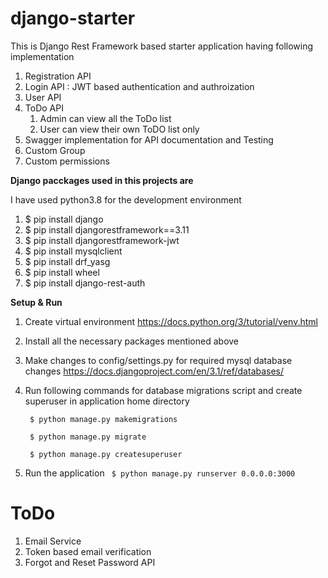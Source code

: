 # django-starter

This is Django Rest Framework based starter application having following implementation

1. Registration API
2. Login API : JWT based authentication and authroization
3. User API
4. ToDo API 
    1. Admin can view all the ToDo list
    2. User can view their own ToDO list only
5. Swagger implementation for API documentation and Testing
6. Custom Group
7. Custom permissions 

**Django pacckages used in this projects are** 

I have used python3.8 for the development environment

1. $ pip install django
2. $ pip install djangorestframework==3.11
3. $ pip install djangorestframework-jwt
4. $ pip install mysqlclient
5. $ pip install drf_yasg
6. $ pip install wheel
7. $ pip install django-rest-auth

**Setup & Run**

1. Create virtual environment 
    https://docs.python.org/3/tutorial/venv.html
2. Install all the necessary packages mentioned above
3. Make changes to config/settings.py for required mysql database changes
    https://docs.djangoproject.com/en/3.1/ref/databases/
4. Run following commands for database migrations script and create superuser in application home directory
    
    ` $ python manage.py makemigrations`
   
    ` $ python manage.py migrate`
    
    ` $ python manage.py createsuperuser`

5. Run the application
    ` $ python manage.py runserver 0.0.0.0:3000`


# ToDo
1. Email Service
2. Token based email verification
3. Forgot and Reset Password API


    
